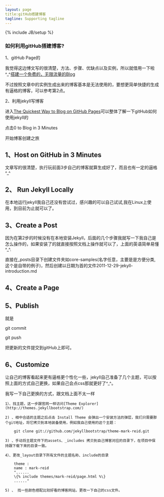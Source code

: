 ```yaml
---
layout: page
title:gitHub搭建博客
tagline: Supporting tagline
---
```

{% include JB/setup %}

### 如何利用gitHub搭建博客?  

1、gitHub Page的

我觉得这边博文写的很清楚，方法、步骤、优缺点以及实例，所以就借用一下啦^_^[搭建一个免费的，无限流量的Blog](http://www.ruanyifeng.com/blog/2012/08/blogging_with_jekyll.html)

不过按照文章中的实例生成出来的博客基本是无法使用的，要想更简单快捷的生成有逼格的博客，可以参考第2点。

2、利用jekyll写博客

进入[The Quickest Way to Blog on GitHub Pages](http://jekyllbootstrap.com/)可以整体了解一下gitHub如何使用jekyll的

点击0 to Blog in 3 Minutes

开始博客创建之旅

## 1、Host on GitHub in 3 Minutes

文章写的很清楚，执行玩前面3步自己的博客就算生成好了，而且也有一定的逼格^_^

## 2、 Run Jekyll Locally

在本地运行jekyll我自己还没有尝试过，感兴趣的可以自己试试,我在Linux上使用，到目前为止就可以了。

## 3、Create a Post

因为在第2步的时候没有在本地安装Jekyll，后面的几个步骤我就写一下我自己是怎么操作的，如果安装了的就直接按照文档上操作就可以了，上面的英语简单易懂^_^.

直接在_posts目录下创建文件夹如core-samples(名字任意，主要是是方便分类,这个是自带的例子)，然后创建以日期为首的文件2011-12-29-jekyll-introduction.md

## 4、Create a Page


## 5、Publish

就是

git commit

git push 

把更新的文件提交到gitHub上即可。

## 6、Customize

让自己的博客看起来更有逼格更个性化一些，jekyll自己准备了几个主题，可以按照上面的方式自己更换，如果自己会点css那就更好了^_^。

我写一下自己更换的方式，跟文档上面不太一样

	1）、找主题，这一步跟官网一样访问[Theme Explorer](http://themes.jekyllbootstrap.com/)

	2) 、相中合适的主题之后点击 Install Theme 会弹出一个安装方法的弹层，我们只需要那个git地址，将它拷贝到本地装备使用，例如我自己使用的这个主题：

		git clone git://github.com/jekyllbootstrap/theme-mark-reid.git

	3) 、手动将主题文件下的assets、_includes 拷贝到自己博客对应的目录下，在项目中保持跟下载下来的目录一致。

	4）、更改_layout目录下所有文件的主题名称、include的目录

		theme :
		name : mark-reid
		"......
		\{% include themes/mark-reid/page.html %\}
		......"
	
	5) 、 找一些颜色搭配比较好看的博客网站，更改一下自己的css文件。






















